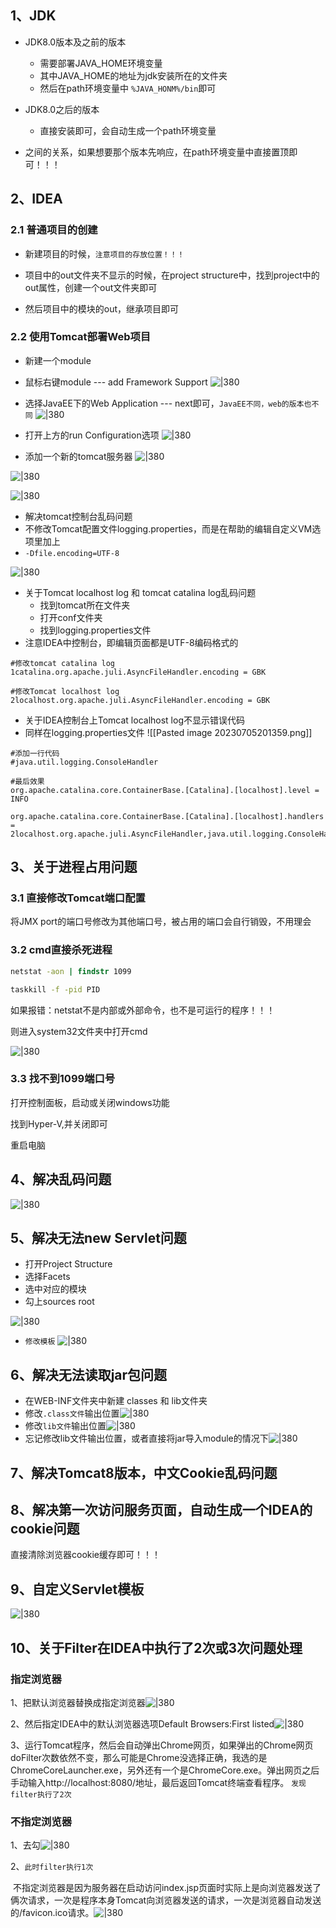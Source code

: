 
## 1、JDK

- JDK8.0版本及之前的版本
	- 需要部署JAVA_HOME环境变量
	- 其中JAVA_HOME的地址为jdk安装所在的文件夹
	- 然后在path环境变量中 `%JAVA_HONM%/bin`即可

- JDK8.0之后的版本
	- 直接安装即可，会自动生成一个path环境变量

- 之间的关系，如果想要那个版本先响应，在path环境变量中直接置顶即可！！！

## 2、IDEA

### 2.1 普通项目的创建

- 新建项目的时候，`注意项目的存放位置！！！`

- 项目中的out文件夹不显示的时候，在project structure中，找到project中的out属性，创建一个out文件夹即可
- 然后项目中的模块的out，继承项目即可


### 2.2 使用Tomcat部署Web项目

- 新建一个module
- 鼠标右键module --- add Framework Support
![|380](https://my-obsidian-image.oss-cn-guangzhou.aliyuncs.com/2024/04/987573c3cd7e35ae7108ad12cd4637c7.png)

- 选择JavaEE下的Web Application --- next即可，`JavaEE不同，web的版本也不同`
![|380](https://my-obsidian-image.oss-cn-guangzhou.aliyuncs.com/2024/04/dbe87f428777aceccf2e8dfd1387da9a.png)

- 打开上方的run Configuration选项
![|380](https://my-obsidian-image.oss-cn-guangzhou.aliyuncs.com/2024/04/591c1ae9a1424192e443b56ebbeec267.png)

- 添加一个新的tomcat服务器
![|380](https://my-obsidian-image.oss-cn-guangzhou.aliyuncs.com/2024/04/2bdf19388f15fab4467fdcbe4e0cebb1.png)


![|380](https://my-obsidian-image.oss-cn-guangzhou.aliyuncs.com/2024/04/47ecdfc6444f7acb2aa5718a495f4178.png)


![|380](https://my-obsidian-image.oss-cn-guangzhou.aliyuncs.com/2024/04/6d9b7138e263d6369fc41bd0ccd7f62d.png)

- 解决tomcat控制台乱码问题
- 不修改Tomcat配置文件logging.properties，而是在帮助的编辑自定义VM选项里加上
- `-Dfile.encoding=UTF-8`

![|380](https://my-obsidian-image.oss-cn-guangzhou.aliyuncs.com/2024/04/91a7f8d5f74ca4e9ccf8e65aa3cc0bf9.png)


- 关于Tomcat localhost log 和 tomcat catalina log乱码问题
	- 找到tomcat所在文件夹
	- 打开conf文件夹
	- 找到logging.properties文件
- 注意IDEA中控制台，即编辑页面都是UTF-8编码格式的
```Properties
#修改tomcat catalina log
1catalina.org.apache.juli.AsyncFileHandler.encoding = GBK

#修改Tomcat localhost log
2localhost.org.apache.juli.AsyncFileHandler.encoding = GBK
```

- 关于IDEA控制台上Tomcat localhost log不显示错误代码
- 同样在logging.properties文件
![[Pasted image 20230705201359.png]]

```properties
#添加一行代码
#java.util.logging.ConsoleHandler

#最后效果
org.apache.catalina.core.ContainerBase.[Catalina].[localhost].level = INFO

org.apache.catalina.core.ContainerBase.[Catalina].[localhost].handlers = 2localhost.org.apache.juli.AsyncFileHandler,java.util.logging.ConsoleHandler
```

## 3、关于进程占用问题

### 3.1 直接修改Tomcat端口配置

将JMX port的端口号修改为其他端口号，被占用的端口会自行销毁，不用理会

### 3.2 cmd直接杀死进程

```cmd
netstat -aon | findstr 1099

taskkill -f -pid PID 
```


如果报错：netstat不是内部或外部命令，也不是可运行的程序！！！

则进入system32文件夹中打开cmd

![|380](https://my-obsidian-image.oss-cn-guangzhou.aliyuncs.com/2024/04/14ad8481ef00cf7f2e21ef53ee213a10.png)


### 3.3 找不到1099端口号

打开控制面板，启动或关闭windows功能

找到Hyper-V,并关闭即可

重启电脑

## 4、解决乱码问题

![|380](https://my-obsidian-image.oss-cn-guangzhou.aliyuncs.com/2024/04/8ca3a2b7b24feb56674d241ab014b484.png)

## 5、解决无法new Servlet问题

- 打开Project Structure
- 选择Facets
- 选中对应的模块
- 勾上sources root

![|380](https://my-obsidian-image.oss-cn-guangzhou.aliyuncs.com/2024/04/bed44e2049e48ceb55e0eb933e7d20f1.png)


- `修改模板`
![|380](https://my-obsidian-image.oss-cn-guangzhou.aliyuncs.com/2024/04/77a98e4aea45c482670c859208a3fa33.png)

## 6、解决无法读取jar包问题

- 在WEB-INF文件夹中新建 classes 和 lib文件夹
- 修改`.class文件`输出位置![|380](https://my-obsidian-image.oss-cn-guangzhou.aliyuncs.com/2024/04/2f73b426dbad95211e7b497bebdcb2d8.png)
- 修改`lib文件`输出位置![|380](https://my-obsidian-image.oss-cn-guangzhou.aliyuncs.com/2024/04/74526520920a64d0fdccd01c6c282d48.png)
- 忘记修改lib文件输出位置，或者直接将jar导入module的情况下![|380](https://my-obsidian-image.oss-cn-guangzhou.aliyuncs.com/2024/04/e9e294a213f30883a53089a376ce287f.png)


## 7、解决Tomcat8版本，中文Cookie乱码问题

## 8、解决第一次访问服务页面，自动生成一个IDEA的cookie问题

直接清除浏览器cookie缓存即可！！！

## 9、自定义Servlet模板

![|380](https://my-obsidian-image.oss-cn-guangzhou.aliyuncs.com/2024/04/78c467dad064b846904fd1119d5a3a37.png)

## 10、关于Filter在IDEA中执行了2次或3次问题处理

### **指定浏览器**

1、把默认浏览器替换成指定浏览器![|380](https://my-obsidian-image.oss-cn-guangzhou.aliyuncs.com/2024/04/a459d7b9e4c804b2ecc1847d018fc77b.png)

2、然后指定IDEA中的默认浏览器选项Default Browsers:First listed![|380](https://my-obsidian-image.oss-cn-guangzhou.aliyuncs.com/2024/04/7d265d85efb58379c9aac68f9f4cbaf0.png)

3、运行Tomcat程序，然后会自动弹出Chrome网页，如果弹出的Chrome网页doFilter次数依然不变，那么可能是Chrome没选择正确，我选的是ChromeCoreLauncher.exe，另外还有一个是ChromeCore.exe。弹出网页之后手动输入http://localhost:8080/地址，最后返回Tomcat终端查看程序。
`发现filter执行了2次`

### **不指定浏览器**

1、去勾![|380](https://my-obsidian-image.oss-cn-guangzhou.aliyuncs.com/2024/04/f517744751ef29f1bfe3df666d0fabad.png)

2、`此时filter执行1次`

 不指定浏览器是因为服务器在启动访问index.jsp页面时实际上是向浏览器发送了俩次请求，一次是程序本身Tomcat向浏览器发送的请求，一次是浏览器自动发送的/favicon.ico请求。![|380](https://my-obsidian-image.oss-cn-guangzhou.aliyuncs.com/2024/04/7a2b02b20f1c94bde4c64a0e35e89859.png)